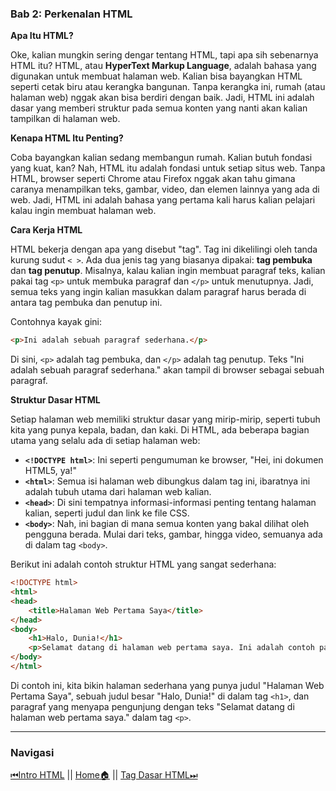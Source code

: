 ### **Bab 2: Perkenalan HTML**
**Apa Itu HTML?**

Oke, kalian mungkin sering dengar tentang HTML, tapi apa sih sebenarnya HTML itu? HTML, atau **HyperText Markup Language**, adalah bahasa yang digunakan untuk membuat halaman web. Kalian bisa bayangkan HTML seperti cetak biru atau kerangka bangunan. Tanpa kerangka ini, rumah (atau halaman web) nggak akan bisa berdiri dengan baik. Jadi, HTML ini adalah dasar yang memberi struktur pada semua konten yang nanti akan kalian tampilkan di halaman web.

**Kenapa HTML Itu Penting?**

Coba bayangkan kalian sedang membangun rumah. Kalian butuh fondasi yang kuat, kan? Nah, HTML itu adalah fondasi untuk setiap situs web. Tanpa HTML, browser seperti Chrome atau Firefox nggak akan tahu gimana caranya menampilkan teks, gambar, video, dan elemen lainnya yang ada di web. Jadi, HTML ini adalah bahasa yang pertama kali harus kalian pelajari kalau ingin membuat halaman web.

**Cara Kerja HTML**

HTML bekerja dengan apa yang disebut "tag". Tag ini dikelilingi oleh tanda kurung sudut `< >`. Ada dua jenis tag yang biasanya dipakai: **tag pembuka** dan **tag penutup**. Misalnya, kalau kalian ingin membuat paragraf teks, kalian pakai tag `<p>` untuk membuka paragraf dan `</p>` untuk menutupnya. Jadi, semua teks yang ingin kalian masukkan dalam paragraf harus berada di antara tag pembuka dan penutup ini.

Contohnya kayak gini:

```html
<p>Ini adalah sebuah paragraf sederhana.</p>
```

Di sini, `<p>` adalah tag pembuka, dan `</p>` adalah tag penutup. Teks "Ini adalah sebuah paragraf sederhana." akan tampil di browser sebagai sebuah paragraf.

**Struktur Dasar HTML**

Setiap halaman web memiliki struktur dasar yang mirip-mirip, seperti tubuh kita yang punya kepala, badan, dan kaki. Di HTML, ada beberapa bagian utama yang selalu ada di setiap halaman web:

- **`<!DOCTYPE html>`**: Ini seperti pengumuman ke browser, "Hei, ini dokumen HTML5, ya!"
- **`<html>`**: Semua isi halaman web dibungkus dalam tag ini, ibaratnya ini adalah tubuh utama dari halaman web kalian.
- **`<head>`**: Di sini tempatnya informasi-informasi penting tentang halaman kalian, seperti judul dan link ke file CSS.
- **`<body>`**: Nah, ini bagian di mana semua konten yang bakal dilihat oleh pengguna berada. Mulai dari teks, gambar, hingga video, semuanya ada di dalam tag `<body>`.

Berikut ini adalah contoh struktur HTML yang sangat sederhana:

```html
<!DOCTYPE html>
<html>
<head>
    <title>Halaman Web Pertama Saya</title>
</head>
<body>
    <h1>Halo, Dunia!</h1>
    <p>Selamat datang di halaman web pertama saya. Ini adalah contoh paragraf yang dibuat menggunakan HTML.</p>
</body>
</html>
```

Di contoh ini, kita bikin halaman sederhana yang punya judul "Halaman Web Pertama Saya", sebuah judul besar "Halo, Dunia!" di dalam tag `<h1>`, dan paragraf yang menyapa pengunjung dengan teks "Selamat datang di halaman web pertama saya." dalam tag `<p>`.

---
### Navigasi
[⏮Intro HTML](../1-pembukaan/README.md) || [Home🏠](../../README.md) || [Tag Dasar HTML⏭](../3-tag-dasar-html/README.md)